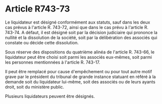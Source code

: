 # Article R743-73

Le liquidateur est désigné conformément aux statuts, sauf dans les deux cas prévus à l'article R. 743-72, ainsi que dans le cas prévu à l'article R. 743-74. A défaut, il est désigné soit par la décision judiciaire qui prononce la nullité et la dissolution de la société, soit par la délibération des associés qui constate ou décide cette dissolution.

Sous réserve des dispositions du quatrième alinéa de l'article R. 743-66, le liquidateur peut être choisi soit parmi les associés eux-mêmes, soit parmi les personnes mentionnées à l'article R. 743-17.

Il peut être remplacé pour cause d'empêchement ou pour tout autre motif grave par le président du tribunal de grande instance statuant en référé à la demande soit du liquidateur lui-même, soit des associés ou de leurs ayants droit, soit du ministère public.

Plusieurs liquidateurs peuvent être désignés.
